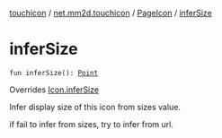 [touchicon](../../index.md) / [net.mm2d.touchicon](../index.md) / [PageIcon](index.md) / [inferSize](./infer-size.md)

# inferSize

`fun inferSize(): `[`Point`](https://developer.android.com/reference/android/graphics/Point.html)

Overrides [Icon.inferSize](../-icon/infer-size.md)

Infer display size of this icon from sizes value.

if fail to infer from sizes, try to infer from url.

